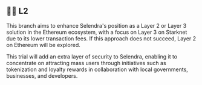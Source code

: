 ## 🙋‍♀️ L2 

This branch aims to enhance Selendra's position as a Layer 2 or Layer 3 solution in the Ethereum ecosystem, with a focus on Layer 3 on Starknet due to its lower transaction fees. If this approach does not succeed, Layer 2 on Ethereum will be explored.

This trial will add an extra layer of security to Selendra, enabling it to concentrate on attracting mass users through initiatives such as tokenization and loyalty rewards in collaboration with local governments, businesses, and developers.
